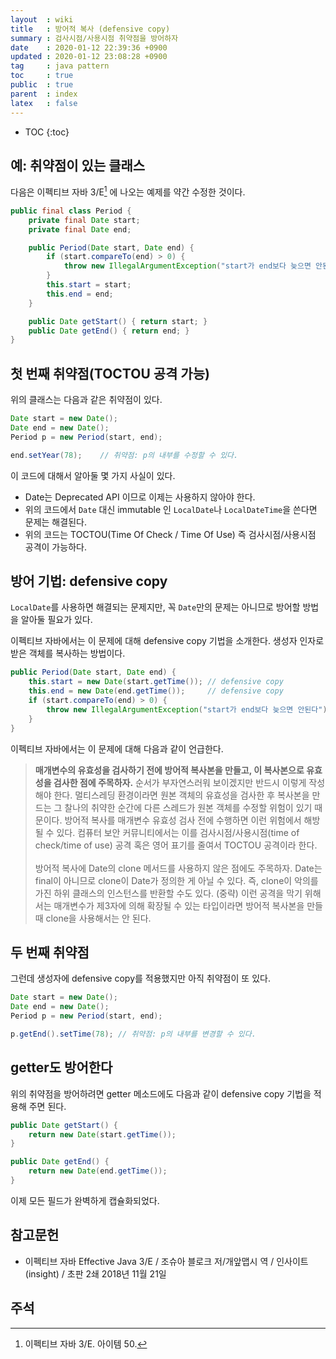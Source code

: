 ```yaml
---
layout  : wiki
title   : 방어적 복사 (defensive copy)
summary : 검사시점/사용시점 취약점을 방어하자
date    : 2020-01-12 22:39:36 +0900
updated : 2020-01-12 23:08:28 +0900
tag     : java pattern
toc     : true
public  : true
parent  : index
latex   : false
---
```

* TOC
{:toc}

## 예: 취약점이 있는 클래스

다음은 이펙티브 자바 3/E[^effective-50] 에 나오는 예제를 약간 수정한 것이다.

```java
public final class Period {
    private final Date start;
    private final Date end;

    public Period(Date start, Date end) {
        if (start.compareTo(end) > 0) {
            throw new IllegalArgumentException("start가 end보다 늦으면 안된다");
        }
        this.start = start;
        this.end = end;
    }

    public Date getStart() { return start; }
    public Date getEnd() { return end; }
}
```

## 첫 번째 취약점(TOCTOU 공격 가능)

위의 클래스는 다음과 같은 취약점이 있다.

```java
Date start = new Date();
Date end = new Date();
Period p = new Period(start, end);

end.setYear(78);    // 취약점: p의 내부를 수정할 수 있다.
```

이 코드에 대해서 알아둘 몇 가지 사실이 있다.

* Date는 Deprecated API 이므로 이제는 사용하지 않아야 한다.
* 위의 코드에서 `Date` 대신 immutable 인 `LocalDate`나 `LocalDateTime`을 쓴다면 문제는 해결된다.
* 위의 코드는 TOCTOU(Time Of Check / Time Of Use) 즉 검사시점/사용시점 공격이 가능하다.

## 방어 기법: defensive copy

`LocalDate`를 사용하면 해결되는 문제지만, 꼭 `Date`만의 문제는 아니므로 방어할 방법을 알아둘 필요가 있다.

이펙티브 자바에서는 이 문제에 대해 defensive copy 기법을 소개한다. 생성자 인자로 받은 객체를 복사하는 방법이다.

```java
public Period(Date start, Date end) {
    this.start = new Date(start.getTime()); // defensive copy
    this.end = new Date(end.getTime());     // defensive copy
    if (start.compareTo(end) > 0) {
        throw new IllegalArgumentException("start가 end보다 늦으면 안된다");
    }
}
```

이펙티브 자바에서는 이 문제에 대해 다음과 같이 언급한다.

> **매개변수의 유효성을 검사하기 전에 방어적 복사본을 만들고, 이 복사본으로 유효성을 검사한 점에 주목하자.**
순서가 부자연스러워 보이겠지만 반드시 이렇게 작성해야 한다. 멀티스레딩 환경이라면 원본 객체의 유효성을 검사한 후 복사본을 만드는 그 찰나의 취약한 순간에 다른 스레드가 원본 객체를 수정할 위험이 있기 때문이다. 방어적 복사를 매개변수 유효성 검사 전에 수행하면 이런 위험에서 해방될 수 있다. 컴퓨터 보안 커뮤니티에서는 이를 검사시점/사용시점(time of check/time of use) 공격 혹은 영어 표기를 줄여서 TOCTOU 공격이라 한다.
<br/><br/>
방어적 복사에 Date의 clone 메서드를 사용하지 않은 점에도 주목하자. Date는 final이 아니므로 clone이 Date가 정의한 게 아닐 수 있다. 즉, clone이 악의를 가진 하위 클래스의 인스턴스를 반환할 수도 있다. (중략) 이런 공격을 막기 위해서는 매개변수가 제3자에 의해 확장될 수 있는 타입이라면 방어적 복사본을 만들 때 clone을 사용해서는 안 된다.


## 두 번째 취약점

그런데 생성자에 defensive copy를 적용했지만 아직 취약점이 또 있다.

```java
Date start = new Date();
Date end = new Date();
Period p = new Period(start, end);

p.getEnd().setTime(78); // 취약점: p의 내부를 변경할 수 있다.
```

## getter도 방어한다

위의 취약점을 방어하려면 getter 메소드에도 다음과 같이 defensive copy 기법을 적용해 주면 된다.

```java
public Date getStart() {
    return new Date(start.getTime());
}

public Date getEnd() {
    return new Date(end.getTime());
}
```

이제 모든 필드가 완벽하게 캡슐화되었다.


## 참고문헌

* 이펙티브 자바 Effective Java 3/E / 조슈아 블로크 저/개앞맵시 역 / 인사이트(insight) / 초판 2쇄 2018년 11월 21일

## 주석

[^effective-50]: 이펙티브 자바 3/E. 아이템 50.
